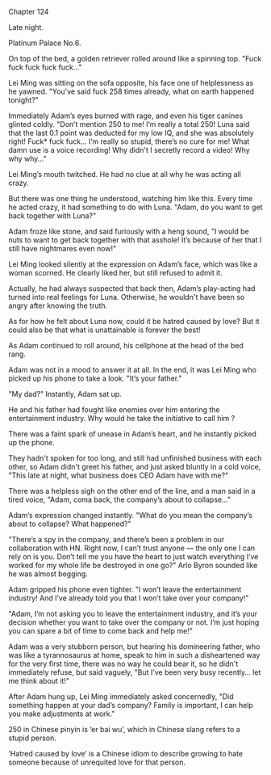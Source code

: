 Chapter 124

Late night.


Platinum Palace No.6.


On top of the bed, a golden retriever rolled around like a spinning top. "Fuck fuck fuck fuck fuck…"


Lei Ming was sitting on the sofa opposite, his face one of helplessness as he yawned. "You’ve said fuck 258 times already, what on earth happened tonight?"


Immediately Adam’s eyes burned with rage, and even his tiger canines glinted coldly. "Don’t mention 250 to me! I’m really a total 250! Luna said that the last 0.1 point was deducted for my low IQ, and she was absolutely right! Fuck* fuck fuck… I’m really so stupid, there’s no cure for me! What damn use is a voice recording! Why didn't I secretly record a video! Why why why…"


Lei Ming’s mouth twitched. He had no clue at all why he was acting all crazy.


But there was one thing he understood, watching him like this. Every time he acted crazy, it had something to do with Luna. "Adam, do you want to get back together with Luna?"


Adam froze like stone, and said furiously with a heng sound, "I would be nuts to want to get back together with that asshole! It’s because of her that I still have nightmares even now!"


Lei Ming looked silently at the expression on Adam’s face, which was like a woman scorned. He clearly liked her, but still refused to admit it.


Actually, he had always suspected that back then, Adam’s play-acting had turned into real feelings for Luna. Otherwise, he wouldn't have been so angry after knowing the truth.


As for how he felt about Luna now, could it be hatred caused by love? But it could also be that what is unattainable is forever the best!


As Adam continued to roll around, his cellphone at the head of the bed rang.


Adam was not in a mood to answer it at all. In the end, it was Lei Ming who picked up his phone to take a look. "It’s your father."


"My dad?" Instantly, Adam sat up.


He and his father had fought like enemies over him entering the entertainment industry. Why would he take the initiative to call him ?


There was a faint spark of unease in Adam’s heart, and he instantly picked up the phone.


They hadn't spoken for too long, and still had unfinished business with each other, so Adam didn't greet his father, and just asked bluntly in a cold voice, "This late at night, what business does CEO Adam have with me?"


There was a helpless sigh on the other end of the line, and a man said in a tired voice, "Adam, coma back, the company’s about to collapse…"


Adam’s expression changed instantly. "What do you mean the company’s about to collapse? What happened?"


"There’s a spy in the company, and there’s been a problem in our collaboration with HN. Right now, I can’t trust anyone — the only one I can rely on is you. Don’t tell me you have the heart to just watch everything I’ve worked for my whole life be destroyed in one go?" Arlo Byron sounded like he was almost begging.


Adam gripped his phone even tighter. "I won’t leave the entertainment industry! And I’ve already told you that I won’t take over your company!"


"Adam, I’m not asking you to leave the entertainment industry, and it’s your decision whether you want to take over the company or not. I’m just hoping you can spare a bit of time to come back and help me!"


Adam was a very stubborn person, but hearing his domineering father, who was like a tyrannosaurus at home, speak to him in such a disheartened way for the very first time, there was no way he could bear it, so he didn't immediately refuse, but said vaguely, "But I’ve been very busy recently… let me think about it!"


After Adam hung up, Lei Ming immediately asked concernedly, "Did something happen at your dad’s company? Family is important, I can help you make adjustments at work."


250 in Chinese pinyin is ‘er bai wu’, which in Chinese slang refers to a stupid person.


‘Hatred caused by love’ is a Chinese idiom to describe growing to hate someone because of unrequited love for that person.

